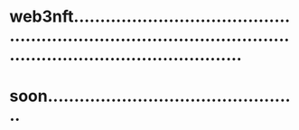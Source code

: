 # web3nft..........................................................................................................................................
# soon................................................

